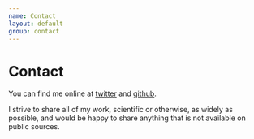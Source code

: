 ```yaml
---
name: Contact
layout: default
group: contact
---
```


<h1 class="page-header text-center"> Contact </h1>

You can find me online at [twitter](http://twitter.com/javier_e_santos) and [github](http://github.com/je-santos).

I strive to share all of my work, scientific or otherwise, as widely as possible, and would be happy to share anything that is not available on public sources. 
